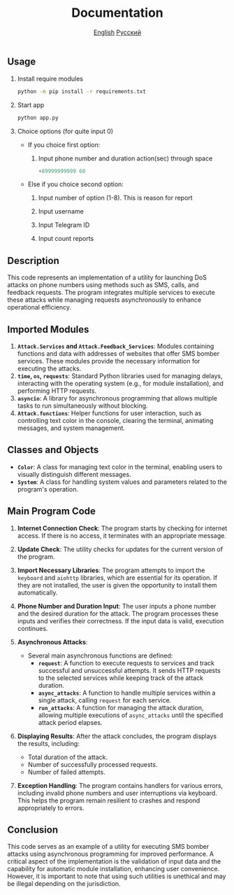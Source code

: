 <h1 align="center">Documentation</h1>
<div align="center">
    <a href="/README.md">English</a>
    <a href="/README_ru.md">Русский</a>
    <br><br>
</div>

## Usage

1. Install require modules

    ```sh
    python -m pip install -r requirements.txt
    ```
    
2. Start app

    ```sh
    python app.py
    ```
    
3. Choice options (for quite input 0)

    - If you choice first option: 

        1.  Input phone number and duration action(sec) through space

            ```python
            +89999999999 60
            ```
            
    - Else if you choice second option:

        1. Input number of option (1-8). This is reason for report
        
        2. Input username
        
        3. Input Telegram ID
        
        4. Input count reports
        
## Description 

This code represents an implementation of a utility for launching DoS attacks on phone numbers using methods such as SMS, calls, and feedback requests. The program integrates multiple services to execute these attacks while managing requests asynchronously to enhance operational efficiency.

## Imported Modules

1. **`Attack.Services` and `Attack.Feedback_Services`**: Modules containing functions and data with addresses of websites that offer SMS bomber services. These modules provide the necessary information for executing the attacks.
2. **`time`, `os`, `requests`**: Standard Python libraries used for managing delays, interacting with the operating system (e.g., for module installation), and performing HTTP requests.
3. **`asyncio`**: A library for asynchronous programming that allows multiple tasks to run simultaneously without blocking.
4. **`Attack.functions`**: Helper functions for user interaction, such as controlling text color in the console, clearing the terminal, animating messages, and system management.

## Classes and Objects

- **`Color`**: A class for managing text color in the terminal, enabling users to visually distinguish different messages.
- **`System`**: A class for handling system values and parameters related to the program's operation.

## Main Program Code

1. **Internet Connection Check**: The program starts by checking for internet access. If there is no access, it terminates with an appropriate message.

2. **Update Check**: The utility checks for updates for the current version of the program.

3. **Import Necessary Libraries**: The program attempts to import the `keyboard` and `aiohttp` libraries, which are essential for its operation. If they are not installed, the user is given the opportunity to install them automatically.

4. **Phone Number and Duration Input**: The user inputs a phone number and the desired duration for the attack. The program processes these inputs and verifies their correctness. If the input data is valid, execution continues.

5. **Asynchronous Attacks**:
    - Several main asynchronous functions are defined:
      - **`request`**: A function to execute requests to services and track successful and unsuccessful attempts. It sends HTTP requests to the selected services while keeping track of the attack duration.
      - **`async_attacks`**: A function to handle multiple services within a single attack, calling `request` for each service.
      - **`run_attacks`**: A function for managing the attack duration, allowing multiple executions of `async_attacks` until the specified attack period elapses.

6. **Displaying Results**: After the attack concludes, the program displays the results, including:
   - Total duration of the attack.
   - Number of successfully processed requests.
   - Number of failed attempts.

7. **Exception Handling**: The program contains handlers for various errors, including invalid phone numbers and user interruptions via keyboard. This helps the program remain resilient to crashes and respond appropriately to errors.

## Conclusion

This code serves as an example of a utility for executing SMS bomber attacks using asynchronous programming for improved performance. A critical aspect of the implementation is the validation of input data and the capability for automatic module installation, enhancing user convenience. However, it is important to note that using such utilities is unethical and may be illegal depending on the jurisdiction.
